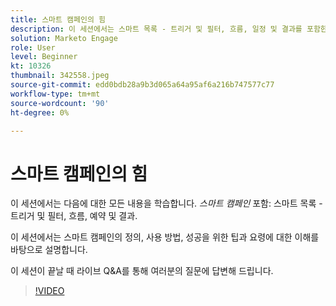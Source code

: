 ```yaml
---
title: 스마트 캠페인의 힘
description: 이 세션에서는 스마트 목록 - 트리거 및 필터, 흐름, 일정 및 결과를 포함한 스마트 캠페인에 대한 모든 내용을 배웁니다.
solution: Marketo Engage
role: User
level: Beginner
kt: 10326
thumbnail: 342558.jpeg
source-git-commit: edd0bdb28a9b3d065a64a95af6a216b747577c77
workflow-type: tm+mt
source-wordcount: '90'
ht-degree: 0%

---
```


# 스마트 캠페인의 힘

이 세션에서는 다음에 대한 모든 내용을 학습합니다. *스마트 캠페인* 포함: 스마트 목록 - 트리거 및 필터, 흐름, 예약 및 결과.

이 세션에서는 스마트 캠페인의 정의, 사용 방법, 성공을 위한 팁과 요령에 대한 이해를 바탕으로 설명합니다.

이 세션이 끝날 때 라이브 Q&amp;A를 통해 여러분의 질문에 답변해 드립니다.

>[!VIDEO](https://video.tv.adobe.com/v/342558/?quality=12&learn=on)
